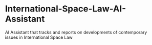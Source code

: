 # International-Space-Law-AI-Assistant
AI Assistant that tracks and reports on developments of contemporary issues in International Space Law
